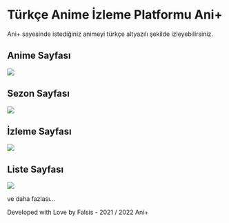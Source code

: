 # Türkçe Anime İzleme Platformu Ani+
Ani+ sayesinde istediğiniz animeyi türkçe altyazılı şekilde izleyebilirsiniz.

## Anime Sayfası
<img src="https://media.discordapp.net/attachments/775822548519616562/983977174971334676/unknown.png">

## Sezon Sayfası
<img src="https://media.discordapp.net/attachments/775822548519616562/983977412058546196/unknown.png">

## İzleme Sayfası
<img src="https://media.discordapp.net/attachments/775822548519616562/983977638047674368/unknown.png">

## Liste Sayfası
<img src="https://media.discordapp.net/attachments/775822548519616562/983977829924478986/unknown.png">

ve daha fazlası...

Developed with Love by Falsis - 2021 / 2022 Ani+